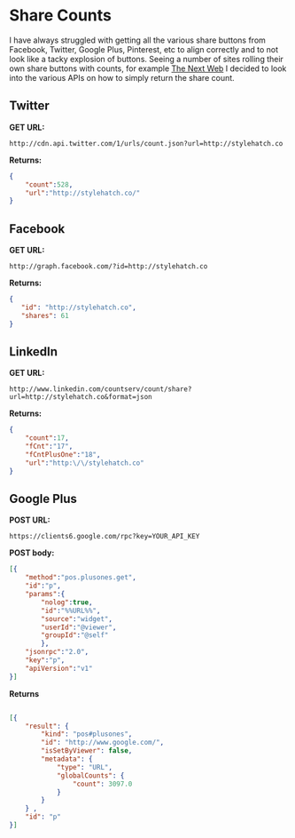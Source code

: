 Share Counts
============

I have always struggled with getting all the various share buttons from Facebook, Twitter, Google Plus, Pinterest, etc to align correctly and to not look like a tacky explosion of buttons.  Seeing a number of sites rolling their own share buttons with counts, for example [The Next Web](http://thenextweb.com/shareables/2012/05/08/move-over-zuck-abraham-lincoln-filed-a-patent-for-facebook-in-1845/) I decided to look into the various APIs on how to simply return the share count.

Twitter
-------

**GET URL:**

`http://cdn.api.twitter.com/1/urls/count.json?url=http://stylehatch.co`

**Returns:**
```json
{
	"count":528,
	"url":"http://stylehatch.co/"
}
```

Facebook
--------

**GET URL:**

`http://graph.facebook.com/?id=http://stylehatch.co`

**Returns:**

```json
{
   "id": "http://stylehatch.co",
   "shares": 61
}
```

LinkedIn
--------

**GET URL:**

`http://www.linkedin.com/countserv/count/share?url=http://stylehatch.co&format=json`

**Returns:**

```json
{
	"count":17,
	"fCnt":"17",
	"fCntPlusOne":"18",
	"url":"http:\/\/stylehatch.co"
}
```

Google Plus
-----------

**POST URL:**

`https://clients6.google.com/rpc?key=YOUR_API_KEY`

**POST body:**

```json
[{
	"method":"pos.plusones.get",
	"id":"p",
	"params":{
		"nolog":true,
		"id":"%%URL%%",
		"source":"widget",
		"userId":"@viewer",
		"groupId":"@self"
		},
	"jsonrpc":"2.0",
	"key":"p",
	"apiVersion":"v1"
}]
```

**Returns**
```json

[{
	"result": { 
		"kind": "pos#plusones", 
		"id": "http://www.google.com/", 
		"isSetByViewer": false, 
		"metadata": {
			"type": "URL", 
			"globalCounts": {
				"count": 3097.0
			}
		}
	} ,
	"id": "p"
}]
```